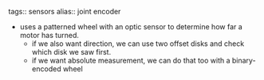 tags:: sensors
alias:: joint encoder

- uses a patterned wheel with an optic sensor to determine how far a motor has turned.
	- if we also want direction, we can use two offset disks and check which disk we saw first.
	- if we want absolute measurement, we can do that too with a binary-encoded wheel
